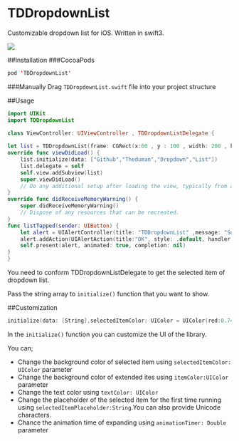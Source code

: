 # TDDropdownList
Customizable dropdown list for iOS. Written in swift3.

![](http://i.giphy.com/26gsqIELUNnWtS47u.gif)

##Installation
###CocoaPods
```swift
pod 'TDDropdownList'
```
###Manually
Drag `TDDropdownList.swift` file into your project structure

##Usage
```swift
import UIKit
import TDDropdownList

class ViewController: UIViewController , TDDropdownListDelegate {
    
let list = TDDropdownList(frame: CGRect(x:60 , y : 100 , width: 200 , height: 50))
override func viewDidLoad() {
    list.initialize(data: ["Github","Theduman","Dropdown","List"])
    list.delegate = self
    self.view.addSubview(list)
    super.viewDidLoad()
    // Do any additional setup after loading the view, typically from a nib.
}
override func didReceiveMemoryWarning() {
    super.didReceiveMemoryWarning()
    // Dispose of any resources that can be recreated.
}
func listTapped(sender: UIButton) {
    let alert = UIAlertController(title: "TDDropdownList" ,message: "Selected item: \(sender.currentTitle!)", preferredStyle:.alert)
    alert.addAction(UIAlertAction(title:"OK", style: .default, handler:nil))
    self.present(alert, animated: true, completion: nil)
}
}
```    
    
You need to conform TDDropdownListDelegate to get the selected item of dropdown list.

Pass the string array to `initialize()` function that you want to show.

##Customization
```swift
initialize(data: [String],selectedItemColor: UIColor = UIColor(red:0.74, green:0.03, blue:0.11, alpha:1.00),itemColor:UIColor = UIColor(red:0.03, green:0.30, blue:0.53, alpha:1.00),textColor: UIColor = .white,selectedItemPlaceholder:String = "\u{02304}" , animationTimer: Double = 0.5)
```
In the `initialize()` function you can customize the UI of the library.

You can; 

 * Change the background color of selected item using `selectedItemColor: UIColor` parameter 
 * Change the background color of extended ites using `itemColor:UIColor` parameter
 * Change the text color using `textColor: UIColor`
 * Change the placeholder of the selected item for the first time running using `selectedItemPlaceholder:String`.You can also provide Unicode characters.
 * Chance the animation time of expanding using `animationTimer: Double` parameter
